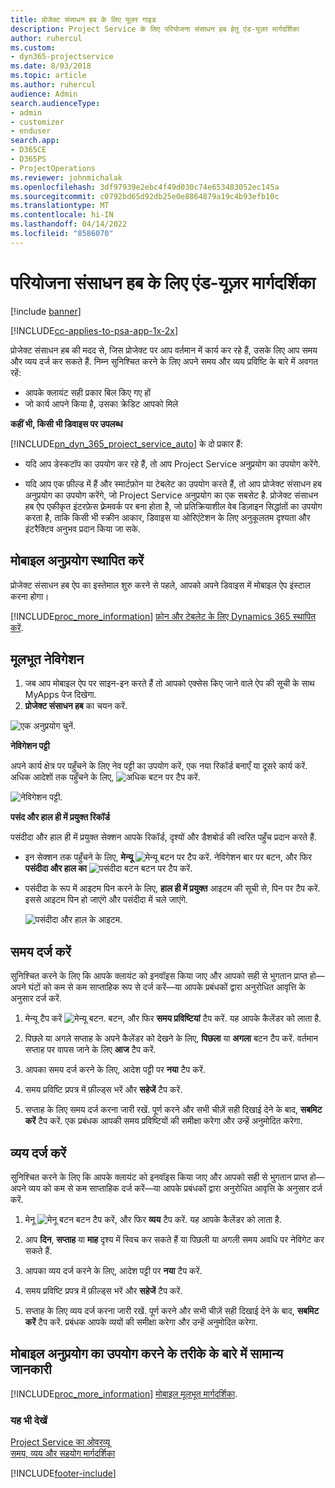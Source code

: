```yaml
---
title: प्रोजेक्ट संसाधन हब के लिए यूज़र गाइड
description: Project Service के लिए परियोजना संसाधन हब हेतु एंड-यूज़र मार्गदर्शिका
author: ruhercul
ms.custom:
- dyn365-projectservice
ms.date: 8/03/2018
ms.topic: article
ms.author: ruhercul
audience: Admin
search.audienceType:
- admin
- customizer
- enduser
search.app:
- D365CE
- D365PS
- ProjectOperations
ms.reviewer: johnmichalak
ms.openlocfilehash: 3df97939e2ebc4f49d030c74e653483052ec145a
ms.sourcegitcommit: c0792bd65d92db25e0e8864879a19c4b93efb10c
ms.translationtype: MT
ms.contentlocale: hi-IN
ms.lasthandoff: 04/14/2022
ms.locfileid: "8586070"
---
```

# <a name="user-guide-for-project-resource-hub"></a>परियोजना संसाधन हब के लिए एंड-यूज़र मार्गदर्शिका

[!include [banner](../includes/psa-now-project-operations.md)]

[!INCLUDE[cc-applies-to-psa-app-1x-2x](../includes/cc-applies-to-psa-app-1x-2x.md)]

प्रोजेक्ट संसाधन हब की मदद से, जिस प्रोजेक्‍ट पर आप वर्तमान में कार्य कर रहे हैं, उसके लिए आप समय और व्यय दर्ज कर सकते हैं. निम्न सुनिश्चित करने के लिए अपने समय और व्यय प्रविष्टि के बारे में अवगत रहें:

- आपके क्लायंट सही प्रकार बिल किए गए हों
- जो कार्य आपने किया है, उसका क्रेडिट आपको मिले

**कहीं भी, किसी भी डिवाइस पर उपलब्ध**

[!INCLUDE[pn_dyn_365_project_service_auto](../includes/pn-dyn-365-project-service-auto.md)] के दो प्रकार हैं: 

- यदि आप डेस्कटॉप का उपयोग कर रहे हैं, तो आप Project Service अनुप्रयोग का उपयोग करेंगे. 

- यदि आप एक फ़ील्‍ड में हैं और स्मार्टफ़ोन या टेबलेट का उपयोग करते हैं, तो आप प्रोजेक्‍ट संसाधन हब अनुप्रयोग का उपयोग करेंगे, जो Project Service अनुप्रयोग का एक सबसेट है. प्रोजेक्‍ट संसाधन हब ऐप एकीकृत इंटरफ़ेस फ़्रेमवर्क पर बना होता है, जो प्रतिक्रियाशील वेब डिज़ाइन सिद्धांतों का उपयोग करता है, ताकि किसी भी स्क्रीन आकार, डिवाइस या ओरिएंटेशन के लिए अनुकूलतम दृश्यता और इंटरैक्टिव अनुभव प्रदान किया जा सके. 


## <a name="install-the-mobile-app"></a>मोबाइल अनुप्रयोग स्थापित करें
प्रोजेक्ट संसाधन हब ऐप का इस्तेमाल शुरु करने से पहले, आपको अपने डिवाइस में मोबाइल ऐप इंस्टाल करना होगा। 

[!INCLUDE[proc_more_information](../includes/proc-more-information.md)] [फ़ोन और टेबलेट के लिए Dynamics 365 स्‍थापित करें](/dynamics365/mobile-app/install-dynamics-365-for-phones-and-tablets).

## <a name="basic-navigation"></a>मूलभूत नेविगेशन
1.  जब आप मोबाइल ऐप पर साइन-इन करते हैं तो आपको एक्सेस किए जाने वाले ऐप की सूची के साथ MyApps पेज दिखेगा. 
2.  **प्रोजेक्‍ट संसाधन हब** का चयन करें.

![एक अनुप्रयोग चुनें.](media/chooseApp_1.png "एक अनुप्रयोग चुनें")

**नेविगेशन पट्टी**

अपने कार्य क्षेत्र पर पहुँचने के लिए नेव पट्टी का उपयोग करें, एक नया रिकॉर्ड बनाएँ या दूसरे कार्य करें. अधिक आदेशों तक पहुँचने के लिए, ![अधिक बटन](media/MoreButton.png "अधिक बटन") पर टैप करें.

![नेविगेशन पट्टी.](media/NavBar_2.png "नेविगेशन पट्टी")

**पसंद और हाल ही में प्रयुक्त रिकॉर्ड**

पसंदीदा और हाल ही में प्रयुक्त सेक्शन आपके रिकॉर्ड, दृश्यों और डैशबोर्ड की त्वरित पहुँच प्रदान करते हैं. 

- इन सेक्शन तक पहुँचने के लिए, **मेन्यू** ![मेन्यू बटन](media/MenuButton.png "मेनू बटन") पर टैप करें. नेविगेशन बार पर बटन, और फिर **पसंदीदा और हाल का** ![पसंदीदा बटन](media/FavButton.png "पसंदीदा बटन") बटन पर टैप करें.

- पसंदीदा के रूप में आइटम पिन करने के लिए, **हाल ही में प्रयुक्त** आइटम की सूची से, पिन पर टैप करें. इससे आइटम पिन हो जाएंगे और पसंदीदा में चले जाएंगे.

  ![पसंदीदा और हाल के आइटम.](media/Favs_3.png "पसंदीदा और हाल के आइटम")
 
## <a name="enter-time"></a>समय दर्ज करें
सुनिश्चित करने के लिए कि आपके क्लायंट को इनवॉइस किया जाए और आपको सही से भुगतान प्राप्त हो—अपने घंटों को कम से कम साप्ताहिक रूप से दर्ज करें—या आपके प्रबंधकों द्वारा अनुरोधित आवृत्ति के अनुसार दर्ज करें.

1. मेन्यू टैप करें ![मेन्यू बटन.](media/MenuButton.png "मेनू बटन") बटन, और फिर **समय प्रविष्टियां** टैप करें. यह आपके कैलेंडर को लाता है.

2. पिछले या अगले सप्ताह के अपने कैलेंडर को देखने के लिए, **पिछला** या **अगला** बटन टैप करें. वर्तमान सप्ताह पर वापस जाने के लिए **आज** टैप करें.

3. आपका समय दर्ज करने के लिए, आदेश पट्टी पर **नया** टैप करें. 

4. समय प्रविष्टि प्रपत्र में फ़ील्ड्स भरें और **सहेजें** टैप करें.

5. सप्ताह के लिए समय दर्ज करना जारी रखें. पूर्ण करने और सभी चीज़ें सही दिखाई देने के बाद, **सबमिट करें** टैप करें. एक प्रबंधक आपकी समय प्रविष्टियों की समीक्षा करेगा और उन्हें अनुमोदित करेगा.

## <a name="enter-expenses"></a>व्यय दर्ज करें 
सुनिश्चित करने के लिए कि आपके क्लायंट को इनवॉइस किया जाए और आपको सही से भुगतान प्राप्त हो—अपने व्यय को कम से कम साप्ताहिक दर्ज करें—या आपके प्रबंधकों द्वारा अनुरोधित आवृत्ति के अनुसार दर्ज करें.

1. मेनू ![मेनू बटन](media/MenuButton.png "मेनू बटन") बटन टैप करें, और फिर **व्‍यय** टैप करें. यह आपके कैलेंडर को लाता है.

2. आप **दिन**, **सप्ताह** या **माह** दृश्य में स्विच कर सकते हैं या पिछली या अगली समय अवधि पर नेविगेट कर सकते हैं. 

3. आपका व्‍यय दर्ज करने के लिए, आदेश पट्टी पर **नया** टैप करें. 

4. समय प्रविष्टि प्रपत्र में फ़ील्ड्स भरें और **सहेजें** टैप करें.

5. सप्ताह के लिए व्यय दर्ज करना जारी रखें. पूर्ण करने और सभी चीज़ें सही दिखाई देने के बाद, **सबमिट करें** टैप करें. प्रबंधक आपके व्ययों की समीक्षा करेगा और उन्हें अनुमोदित करेगा.

## <a name="general-information-on-how-to-use-the-mobile-app"></a>मोबाइल अनुप्रयोग का उपयोग करने के तरीके के बारे में सामान्य जानकारी 
[!INCLUDE[proc_more_information](../includes/proc-more-information.md)] [मोबाइल मूलभूत मार्गदर्शिका](/dynamics365/mobile-app/dynamics-365-phones-tablets-users-guide).

### <a name="see-also"></a>यह भी देखें  
 [Project Service का ओवरव्यू](../psa/overview.md)   
 [समय, व्यय और सहयोग मार्गदर्शिका](../psa/time-expense-collaboration-guide.md)   
 


[!INCLUDE[footer-include](../includes/footer-banner.md)]
